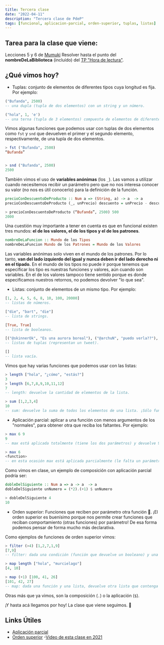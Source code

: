 ```yaml
---
title: Tercera clase
date: "2022-04-11"
description: "Tercera clase de PdeP"
tags: [funcional, aplicacion-parcial, orden-superior, tuplas, listas]
---
```


## Tarea para la clase que viene:
Lecciones 5 y 6 de [Mumuki](https://mumuki.io/pdep-utn/chapters/435-programacion-funcional)
Resolver hasta el punto del **nombreDeLaBiblioteca** (incluído) del [TP "Hora de lectura"](https://docs.google.com/document/d/1YBTaPNfEd4s82UxmsRjYRZXCCA8-lQgFaLOEVbr0fGw/edit?usp=sharing).
## ¿Qué vimos hoy? 

- Tuplas: conjunto de elementos de diferentes tipos cuya longitud es fija. Por ejemplo:

```haskell
("Bufanda", 2500)
-- una dupla (tupla de dos elementos) con un string y un número.

("hola", 1, 'e')
-- una terna (tupla de 3 elementos) compuesta de elementos de diferentes tipos.
```

Vimos algunas funciones que podemos usar con tuplas de dos elementos como `fst` y `snd` que devuelven el primer y el segundo elemento, respectivamente, de una tupla de dos elementos.

```haskell
> fst ("Bufanda", 2500)
“Bufanda”


> snd ("Bufanda", 2500)
2500
```

También vimos el uso de **variables anónimas** (los `_`). Las vamos a utilizar cuando necesitemos recibir un parámetro pero que no nos interesa conocer su valor (no nos es útil conocerlo) para la definición de la función.

```haskell
precioConDescuentoDeProducto :: Num a => (String, a) -> a  -> a
precioConDescuentoDeProducto (_, unPrecio) descuento = unPrecio - descuento

> precioConDescuentoDeProducto (“Bufanda”, 2500) 500
2000
```

Una cuestión muy importante a tener en cuenta es que en funcional existen tres mundos: **el de los valores, el de los tipos y el de los patrones**. 

```haskell
nombreDeLaFuncion :: Mundo de los Tipos
nombreDeLaFuncion Mundo de los Patrones = Mundo de los Valores
```

Las variables anónimas solo viven en el mundo de los patrones. Por lo tanto, **van del lado izquierdo del igual y nunca deben ir del lado derecho ni en el tipado.** En el mundo de los tipos no puede ir porque tenemos que especificar los tipo es nuestras funciones y valores, aún cuando son variables. En el de los valores tampoco tiene sentido porque es donde especificamos nuestros retornos, no podemos devolver "lo que sea".

- Listas: conjunto de elementos de un mismo tipo. Por ejemplo:

```haskell
[1, 2, 4, 5, 6, 8, 10, 100, 20000]
-- listas de números.

["die", "bart", "die"]
-- lista de strings.

[True, True]
-- lista de booleanos.

[("@skinnerOk", "Es una aurora boreal"), ("@archuN", "puedo verla??"), ("@skinnerOk", "no")]
-- listas de tuplas (representan un tweet).

[]
-- lista vacía.
```
Vimos que hay varias funciones que podemos usar con las listas:

```haskell
> length ["hola", "¿cómo", "estás?"]
3
> length [6,7,8,9,10,11,12]
7
-- length: devuelve la cantidad de elementos de la lista.

> sum [1,2,3,4]
10
-- sum: devuelve la suma de todos los elementos de una lista. ¡Sólo funciona con lista de números!
```

- Aplicación parcial: aplicar a una función con menos argumentos de los "normales", para obtener otra que reciba los faltantes. Por ejemplo: 

```haskell
> max 6 9
9
-- max está aplicada totalmente (tiene los dos parámetros) y devuelve 9.

> max 6 
<function>
-- en esta ocasión max está aplicada parcialmente (le falta un parámetro) y devuelve una función.
```

Como vimos en clase, un ejemplo de composición con aplicación parcial podría ser: 

```haskell
dobleDelSiguiente :: Num a => a -> a  -> a
dobleDelSiguiente unNumero = (*2).(+1) $ unNumero

> dobleDelSiguiente 4 
10
```

- Orden superior: Funciones que reciben por parámetro otra función 🤯. ¡El orden superior es buenísimo porque nos permite crear funciones que reciban comportamiento (otras funciones) por parámetro! De esa forma podemos pensar de forma mucho más declarativa. 

Como ejemplos de funciones de orden superior vimos: 

```haskell
> filter (>4) [1,2,7,1,9]
[7,9]
-- filter: dada una condición (función que devuelve un booleano) y una lista, devuelve otra lista que contenga los elementos que cumplan la condición. Algo interesante de este ejemplo es que estamos usando aplicación parcial en (>4) ya que a la función (>) le estamos pasando un sólo parámetro (el 4) y está esperando que le llegue el que le falta (que está en la lista).

> map length ["hola", "murcielago"] 
[4, 10]

> map (+1) [100, 41, 26]
[101, 42, 27]
-- map: dada una función y una lista, devuelve otra lista que contenga a los elementos como resultado de aplicarles la función.
```

Otras más que ya vimos, son la composición (`.`) o la aplicación (`$`).

¡Y hasta acá llegamos por hoy! La clase que viene seguimos. 👋

## Links Útiles

- [Aplicación parcial](http://wiki.uqbar.org/wiki/articles/aplicacion-parcial.html)
- [Orden superior](http://wiki.uqbar.org/wiki/articles/orden-superior.html)
-[Video de esta clase en 2021](https://drive.google.com/file/d/1f72a6efSuhUyH5KX-xXYlEXY_M4C6Zz7/view)

